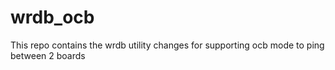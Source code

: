 # wrdb_ocb
This repo contains the wrdb utility changes for supporting ocb mode to ping between 2 boards
